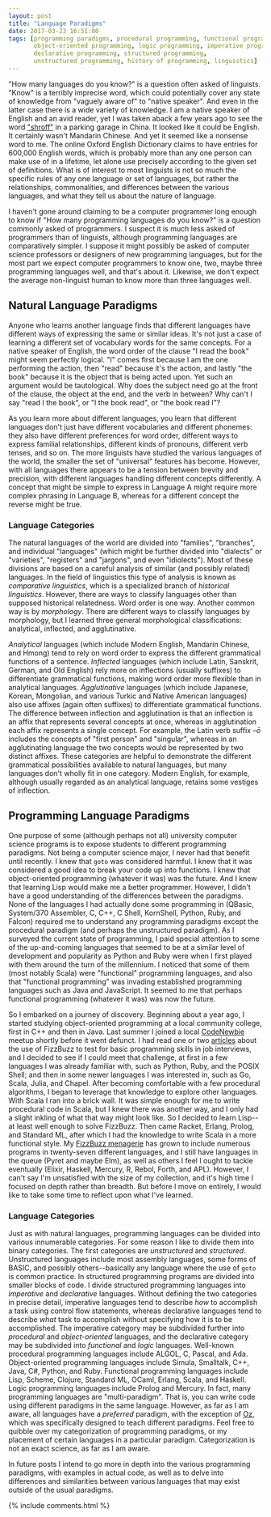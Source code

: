 ```yaml
---
layout: post
title: "Language Paradigms"
date: 2017-03-23 16:51:00
tags: [programming paradigms, procedural programming, functional programming,
       object-oriented programming, logic programming, imperative programming,
       declarative programming, structured programming,
       unstructured programming, history of programming, linguistics]
---
```


"How many languages do you know?" is a question often asked of linguists. "Know" is a terribly imprecise word, which could potentially cover any state of knowledge from "vaguely aware of" to "native speaker". And even in the latter case there is a wide variety of knowledge. I am a native speaker of English and an avid reader, yet I was taken aback a few years ago to see the word ["shroff"](https://en.wiktionary.org/wiki/shroff) in a parking garage in China. It looked like it could be English. It certainly wasn't Mandarin Chinese. And yet it seemed like a nonsense word to me. The online Oxford English Dictionary claims to have entries for 600,000 English words, which is probably more than any one person can make use of in a lifetime, let alone use precisely according to the given set of definitions. What is of interest to most linguists is not so much the specific rules of any one language or set of languages, but rather the relationships, commonalities, and differences between the various languages, and what they tell us about the nature of language.

I haven't gone around claiming to be a computer programmer long enough to know if "How many programming languages do you know?" is a question commonly asked of programmers. I suspect it is much less asked of programmers than of linguists, although programming languages are comparatively simpler. I suppose it might possibly be asked of computer science professors or designers of new programming languages, but for the most part we expect computer programmers to know one, two, maybe three programming languages well, and that's about it. Likewise, we don't expect the average non-linguist human to know more than three languages well.

## Natural Language Paradigms

Anyone who learns another language finds that different languages have different ways of expressing the same or similar ideas. It's not just a case of learning a different set of vocabulary words for the same concepts. For a native speaker of English, the word order of the clause "I read the book" might seem perfectly logical. "I" comes first because I am the one performing the action, then "read" because it's the action, and lastly "the book" because it is the object that is being acted upon. Yet such an argument would be tautological. Why does the subject need go at the front of the clause, the object at the end, and the verb in between? Why can't I say "read I the book", or "I the book read", or "the book read I"?

As you learn more about different languages, you learn that different languages don't just have different vocabularies and different phonemes: they also have different preferences for word order, different ways to express familial relationships, different kinds of pronouns, different verb tenses, and so on. The more linguists have studied the various languages of the world, the smaller the set of "universal" features has become. However, with all languages there appears to be a tension between brevity and precision, with different languages handling different concepts differently. A concept that might be simple to express in Language A might require more complex phrasing in Language B, whereas for a different concept the reverse might be true.

### Language Categories

The natural languages of the world are divided into "families", "branches", and individual "languages" (which might be further divided into "dialects" or "varieties", "registers" and "jargons", and even "idiolects"). Most of these divisions are based on a careful analysis of similar (and possibly related) languages. In the field of linguistics this type of analysis is known as *comparative linguistics*, which is a specialized branch of *historical linguistics*. However, there are ways to classify languages other than supposed historical relatedness. Word order is one way. Another common way is by *morphology*. There are different ways to classify languages by morphology, but I learned three general morphological classifications: analytical, inflected, and agglutinative.

*Analytical* languages (which include Modern English, Mandarin Chinese, and Hmong) tend to rely on word order to express the different grammatical functions of a sentence. *Inflected* languages (which include Latin, Sanskrit, German, and Old English) rely more on inflections (usually suffixes) to differentiate grammatical functions, making word order more flexible than in analytical languages. *Agglutinative* languages (which include Japanese, Korean, Mongolian, and various Turkic and Native American languages) also use affixes (again often suffixes) to differentiate grammatical functions. The difference between inflection and agglutination is that an inflection is an affix that represents several concepts at once, whereas in agglutination each affix represents a single concept. For example, the Latin verb suffix *–ō* includes the concepts of "first person" and "singular", whereas in an agglutinating language the two concepts would be represented by two distinct affixes. These categories are helpful to demonstrate the different grammatical possibilities available to natural languages, but many languages don't wholly fit in one category. Modern English, for example, although usually regarded as an analytical language, retains some vestiges of inflection. 

## Programming Language Paradigms

One purpose of some (although perhaps not all) university computer science programs is to expose students to different programming paradigms. Not being a computer science major, I never had that benefit until recently. I knew that `goto` was considered harmful. I knew that it was considered a good idea to break your code up into functions. I knew that object-oriented programming (whatever it was) was the future. And I knew that learning Lisp would make me a better programmer. However, I didn't have a good understanding of the differences between the paradigms. None of the languages I had actually done some programming in (QBasic, System/370 Assembler, C, C++, C Shell, KornShell, Python, Ruby, and Falcon) required me to understand any programming paradigms except the procedural paradigm (and perhaps the unstructured paradigm). As I surveyed the current state of programming, I paid special attention to some of the up-and-coming languages that seemed to be at a similar level of development and popularity as Python and Ruby were when I first played with them around the turn of the millennium. I noticed that some of them (most notably Scala) were "functional" programming languages, and also that "functional programming" was invading established programming languages such as Java and JavaScript. It seemed to me that perhaps functional programming (whatever it was) was now the future.

So I embarked on a journey of discovery. Beginning about a year ago, I started studying object-oriented programming at a local community college, first in C++ and then in Java. Last summer I joined a local [CodeNewbie](http://www.codenewbie.org) meetup shortly before it went defunct. I had read one or two [articles](https://blog.codinghorror.com/why-cant-programmers-program/) about the use of FizzBuzz to test for basic programming skills in job interviews, and I decided to see if I could meet that challenge, at first in a few languages I was already familiar with, such as Python, Ruby, and the POSIX Shell; and then in some newer languages I was interested in, such as Go, Scala, Julia, and Chapel. After becoming comfortable with a few procedural algorithms, I began to leverage that knowledge to explore other languages. With Scala I ran into a brick wall. It was simple enough for me to write procedural code in Scala, but I knew there was another way, and I only had a slight inkling of what that way might look like. So I decided to learn Lisp--at least well enough to solve FizzBuzz. Then came Racket, Erlang, Prolog, and Standard ML, after which I had the knowledge to write Scala in a more functional style. My [FizzBuzz menagerie](https://github.com/anglus/fizzbuzz) has grown to include numerous programs in twenty-seven different languages, and I still have languages in the queue (Pyret and maybe Elm), as well as others I feel I ought to tackle eventually (Elixir, Haskell, Mercury, R, Rebol, Forth, and APL). However, I can't say I'm unsatisfied with the size of my collection, and it's high time I focused on depth rather than breadth. But before I move on entirely, I would like to take some time to reflect upon what I've learned.

### Language Categories

Just as with natural languages, programming languages can be divided into various innumerable categories. For some reason I like to divide them into binary categories. The first categories are *unstructured* and *structured*. Unstructured languages include most assembly languages, some forms of BASIC, and possibly others--basically any language where the use of `goto` is common practice. In structured programming programs are divided into smaller blocks of code. I divide structured programming languages into *imperative* and *declarative* languages. Without defining the two categories in precise detail, imperative languages tend to describe *how* to accomplish a task using control flow statements, whereas declarative languages tend to describe *what* task to accomplish without specifying how it is to be accomplished. The imperative category may be subdivided further into *procedural* and *object-oriented* languages, and the declarative category may be subdivided into *functional* and *logic* languages. Well-known procedural programming languages include ALGOL, C, Pascal, and Ada. Object-oriented programming languages include Simula, Smalltalk, C++, Java, C#, Python, and Ruby. Functional programming languages include Lisp, Scheme, Clojure, Standard ML, OCaml, Erlang, Scala, and Haskell. Logic programming languages include Prolog and Mercury. In fact, many programming languages are "multi-paradigm". That is, you can write code using different paradigms in the same language. However, as far as I am aware, all languages have a *preferred* paradigm, with the exception of [Oz](http://mozart.github.io/), which was specifically designed to teach different paradigms. Feel free to quibble over my categorization of programming paradigms, or my placement of certain languages in a particular paradigm. Categorization is not an exact science, as far as I am aware.

In future posts I intend to go more in depth into the various programming paradigms, with examples in actual code, as well as to delve into differences and similarities between various languages that may exist outside of the usual paradigms.

{% include comments.html %}
